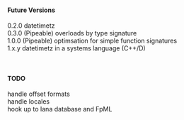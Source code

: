 #### Future Versions

0.2.0 datetimetz\
0.3.0 (Pipeable) overloads by type signature\
1.0.0 (Pipeable) optimsation for simple function signatures\
1.x.y datetimetz in a systems language (C++/D)

<br> 

#### TODO
handle offset formats\
handle locales\
hook up to Iana database and FpML
